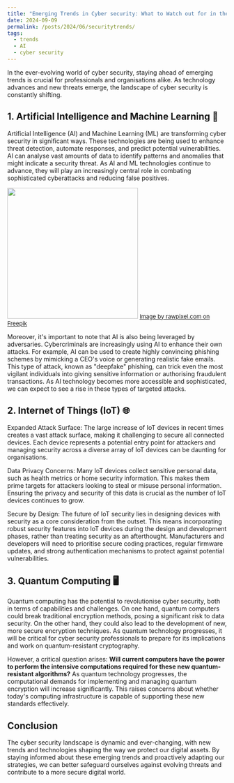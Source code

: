 ```yaml
---
title: "Emerging Trends in Cyber security: What to Watch out for in the coming years"
date: 2024-09-09
permalink: /posts/2024/06/securitytrends/
tags:
  - trends
  - AI
  - cyber security
---
```


In the ever-evolving world of cyber security, staying ahead of emerging trends is crucial for professionals and organisations alike. As technology advances and new threats emerge, the landscape of cyber security is constantly shifting.

## 1. Artificial Intelligence and Machine Learning 🤖

Artificial Intelligence (AI) and Machine Learning (ML) are transforming cyber security in significant ways. These technologies are being used to enhance threat detection, automate responses, and predict potential vulnerabilities. AI can analyse vast amounts of data to identify patterns and anomalies that might indicate a security threat. As AI and ML technologies continue to advance, they will play an increasingly central role in combating sophisticated cyberattacks and reducing false positives.

<img src='/images/Blog3/AI.jpg' width ='300'>
<font size="2"><a href="https://www.freepik.com/free-ai-image/robot-handshake-human-background-futuristic-digital-age_17850426.htm#fromView=search&page=1&position=0&uuid=80fb359c-8a35-4ce7-b778-c2a16b751e53">Image by rawpixel.com on Freepik</a></font>

Moreover, it's important to note that AI is also being leveraged by adversaries. Cybercriminals are increasingly using AI to enhance their own attacks. For example, AI can be used to create highly convincing phishing schemes by mimicking a CEO's voice or generating realistic fake emails. This type of attack, known as "deepfake" phishing, can trick even the most vigilant individuals into giving sensitive information or authorising fraudulent transactions. As AI technology becomes more accessible and sophisticated, we can expect to see a rise in these types of targeted attacks.

## 2. Internet of Things (IoT) 🌐

Expanded Attack Surface: The large increase of IoT devices in recent times creates a vast attack surface, making it challenging to secure all connected devices. Each device represents a potential entry point for attackers and managing security across a diverse array of IoT devices can be daunting for organisations.

Data Privacy Concerns: Many IoT devices collect sensitive personal data, such as health metrics or home security information. This makes them prime targets for attackers looking to steal or misuse personal information. Ensuring the privacy and security of this data is crucial as the number of IoT devices continues to grow.

Secure by Design: The future of IoT security lies in designing devices with security as a core consideration from the outset. This means incorporating robust security features into IoT devices during the design and development phases, rather than treating security as an afterthought. Manufacturers and developers will need to prioritise secure coding practices, regular firmware updates, and strong authentication mechanisms to protect against potential vulnerabilities.

## 3. Quantum Computing 🖥️

Quantum computing has the potential to revolutionise cyber security, both in terms of capabilities and challenges. On one hand, quantum computers could break traditional encryption methods, posing a significant risk to data security. On the other hand, they could also lead to the development of new, more secure encryption techniques. As quantum technology progresses, it will be critical for cyber security professionals to prepare for its implications and work on quantum-resistant cryptography.

However, a critical question arises: **Will current computers have the power to perform the intensive computations required for these new quantum-resistant algorithms?** As quantum technology progresses, the computational demands for implementing and managing quantum encryption will increase significantly. This raises concerns about whether today's computing infrastructure is capable of supporting these new standards effectively.

## Conclusion

The cyber security landscape is dynamic and ever-changing, with new trends and technologies shaping the way we protect our digital assets. By staying informed about these emerging trends and proactively adapting our strategies, we can better safeguard ourselves against evolving threats and contribute to a more secure digital world.

